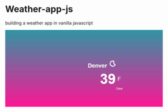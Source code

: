 # Weather-app-js
building a weather app in vanilla javascript

![Weather App](/screenshot-weather-app.jpg/)
